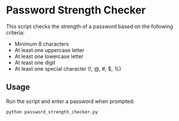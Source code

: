 # Password Strength Checker

This script checks the strength of a password based on the following criteria:
- Minimum 8 characters
- At least one uppercase letter
- At least one lowercase letter
- At least one digit
- At least one special character (!, @, #, $, %)

## Usage

Run the script and enter a password when prompted:

```
python password_strength_checker.py
```
